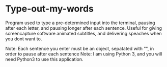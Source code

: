 # Type-out-my-words
Program used to type a pre-determined input into the terminal, pausing after each letter, and pausing longer after each sentence. Useful for giving screencapture software animated subtitles, and delivering speaches when you dont want to.

Note: Each sentence you enter must be an object, sepatated with "", in order to pause after each sentence
Note: I am using Python 3, and you will need Python3 to use this application.
